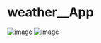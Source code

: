 
# weather__App
![image](https://github.com/user-attachments/assets/0e453db6-2c3c-42de-849a-0b470cd08d16)
![image](https://github.com/user-attachments/assets/d84a4827-3280-41a2-967a-cf3a9da9f4ab)



